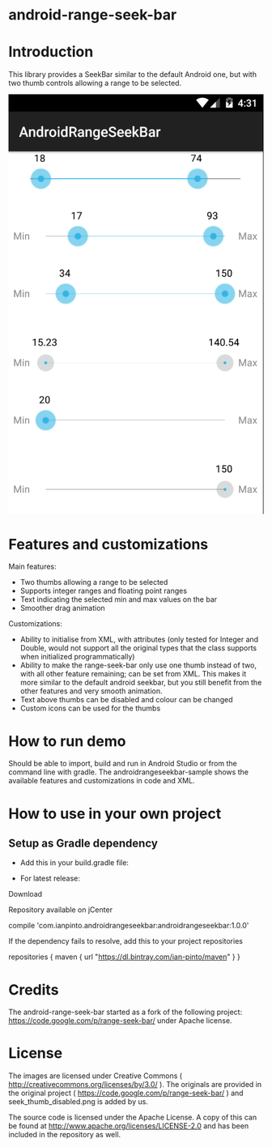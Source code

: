 android-range-seek-bar
======================

# Introduction

This library provides a SeekBar similar to the default Android one, but with two thumb controls allowing a range to be selected.

![](demo_screenshot.png)

# Features and customizations

Main features:

* Two thumbs allowing a range to be selected
* Supports integer ranges and floating point ranges
* Text indicating the selected min and max values on the bar
* Smoother drag animation

Customizations:

* Ability to initialise from XML, with attributes (only tested for Integer and Double, would not support all the original types that the class supports when initialized programmatically)
* Ability to make the range-seek-bar only use one thumb instead of two, with all other feature remaining; can be set from XML.
  This makes it more similar to the default android seekbar, but you still benefit from the other features and very smooth animation.
* Text above thumbs can be disabled and colour can be changed
* Custom icons can be used for the thumbs

# How to run demo

Should be able to import, build and run in Android Studio or from the command line with gradle.
The androidrangeseekbar-sample shows the available features and customizations in code and XML.

# How to use in your own project

## Setup as Gradle dependency

* Add this in your build.gradle file:

 * For latest release: 

Download

Repository available on jCenter

compile 'com.ianpinto.androidrangeseekbar:androidrangeseekbar:1.0.0'

If the dependency fails to resolve, add this to your project repositories

repositories {
    maven {
        url  "https://dl.bintray.com/ian-pinto/maven"
    }
}

# Credits

The android-range-seek-bar started as a fork of the following project: https://code.google.com/p/range-seek-bar/ under Apache license.

# License

The images are licensed under Creative Commons ( http://creativecommons.org/licenses/by/3.0/ ). The originals are provided in the original project ( https://code.google.com/p/range-seek-bar/ ) and seek_thumb_disabled.png is added by us.

The source code is licensed under the Apache License. A copy of this can be found at http://www.apache.org/licenses/LICENSE-2.0 and has been included in the repository as well.
